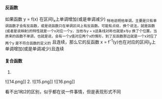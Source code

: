 #### 反函数
如果函数 y = f(x) 在区间I<sub>x</sub>上单调增加(或是单调减少)
<sub>特地说明他单调，主要是只有单调函数才会有反函数，或是说函数只在单调区间上有反函数。可能有点绕，换个说法，就是函数(或者是说映射)的特性就是一个x对应一个y，当他与y = x这条线对称也就是x与y 换了个位置。当原来的函数不单调，也就是说，会有一个y值对应两个x的情形，到了反函数那边就是一个x对应了两个y 是不符合函数的定义的</sub>
且连续，那么它的反函数 x = f<sup>-1</sup>(y)也在对应的区间I<sub>y</sub>上单调增加(或是单调减少)且连续

#### 复合函数
1. 
![[14.png]] 2.
![[15.png]]
![[16.png]]

看不出1和2的区别，似乎都在说一件事情，但是表现形式不同
